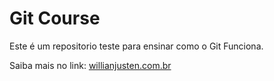 # Git Course

Este é um repositorio teste para ensinar como o Git Funciona.

Saiba mais no link: [willianjusten.com.br](http://willianjusten.com.br)
